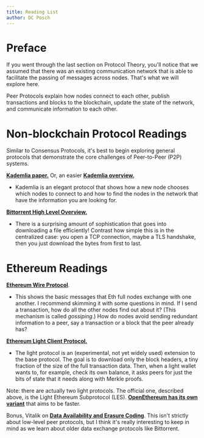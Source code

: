 ```yaml
---
title: Reading List
author: DC Posch
---
```


# Preface

If you went through the last section on Protocol Theory, you'll notice that we assumed that there was an existing communication network that is able to facilitate the passing of messages across nodes. That's what we will explore here.

Peer Protocols explain how nodes connect to each other, publish transactions and blocks to the blockchain, update the state of the network, and communicate information to each other.

# Non-blockchain Protocol Readings

Similar to Consensus Protocols, it's best to begin exploring general protocols that demonstrate the core challenges of Peer-to-Peer (P2P) systems.

[**Kademlia paper.**](https://www.scs.stanford.edu/~dm/home/papers/kpos.pdf) Or, an easier [**Kademlia overview.**](https://medium.com/coinmonks/a-brief-overview-of-kademlia-and-its-use-in-various-decentralized-platforms-da08a7f72b8f)

- Kademlia is an elegant protocol that shows how a new node chooses which nodes to connect to and how to find the nodes in the network that have the information you are looking for.

[**Bittorrent High Level Overview.**](https://skerritt.blog/bit-torrent/#-high-level-overview)

- There is a surprising amount of sophistication that goes into downloading a file efficiently! Contrast how simple this is in the centralized case: you open a TCP connection, maybe a TLS handshake, then you just download the bytes from first to last.

# Ethereum Readings

[**Ethereum Wire Protocol**](https://github.com/ethereum/devp2p/blob/master/caps/eth.md). 

- This shows the basic messages that Eth full nodes exchange with one another. I recommend skimming it with some questions in mind. If I send a transaction, how do all the other nodes find out about it? (This mechanism is called *gossiping*.) How do nodes avoid sending redundant information to a peer, say a transaction or a block that the peer already has?

[**Ethereum Light Client Protocol.**](https://eth.wiki/en/concepts/light-client-protocol)

- The light protocol is an (experimental, not yet widely used) extension to the base protocol. The goal is to download only the block headers, a tiny fraction of the size of the full transaction data. Then, when a light wallet wants to, for example, check its own balance, it asks peers for just the bits of state that it needs along with Merkle proofs.

Note: there are actually two light protocols. The official one, described above, is the Light Ethereum Subprotocol (LES). [**OpenEthereum has its own variant**](https://openethereum.wiki/The-Parity-Light-Protocol-%28PIP%29/) that aims to be faster.

Bonus, Vitalik on [**Data Availability and Erasure Coding**](https://github.com/ethereum/research/wiki/A-note-on-data-availability-and-erasure-coding). This isn't strictly about low-level peer protocols, but I think it's really interesting to keep in mind as we learn about older data exchange protocols like Bittorrent.
